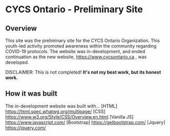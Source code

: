# CYCS Ontario - Preliminary Site

## Overview
This site was the preliminary site for the CYCS Ontario Organization. This youth-led activity promoted awareness within the community regarding COVID-19 protocols. The website was in-development, and ended continuation as the new website, https://www.cycsontario.ca , was developed.

DISCLAIMER: This is not completed! **It's not my best work, but its honest work.**

## How it was built
The in-development website was built with...
[HTML] https://html.spec.whatwg.org/multipage/
[CSS] https://www.w3.org/Style/CSS/Overview.en.html
[Vanilla JS] https://www.javascript.com/
[Bootstrap] https://getbootstrap.com/
[Jquery] https://jquery.com/